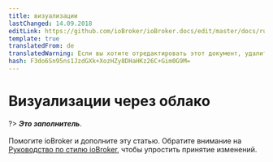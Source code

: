 ```yaml
---
title: визуализации
lastChanged: 14.09.2018
editLink: https://github.com/ioBroker/ioBroker.docs/edit/master/docs/ru/cloud/viz.md
template: true
translatedFrom: de
translatedWarning: Если вы хотите отредактировать этот документ, удалите поле «translatedFrom», в противном случае этот документ будет снова автоматически переведен
hash: F3do6Sn95ns1JzdGXk+XozHZy8DHaHKz26C+Gim0G9M=
---
```

# Визуализации через облако
?> ***Это заполнитель***.<br><br> Помогите ioBroker и дополните эту статью. Обратите внимание на [Руководство по стилю ioBroker](community/styleguidedoc), чтобы упростить принятие изменений.
